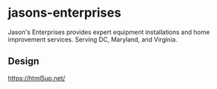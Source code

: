 # jasons-enterprises
Jason's Enterprises provides expert equipment installations and home improvement services. Serving DC, Maryland, and Virginia.

## Design
https://html5up.net/


